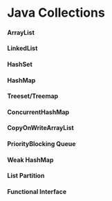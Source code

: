 # Java Collections 

#### ArrayList

#### LinkedList

#### HashSet

#### HashMap

#### Treeset/Treemap

#### ConcurrentHashMap

#### CopyOnWriteArrayList

#### PriorityBlocking Queue

#### Weak HashMap

#### List Partition

####  Functional Interface 

